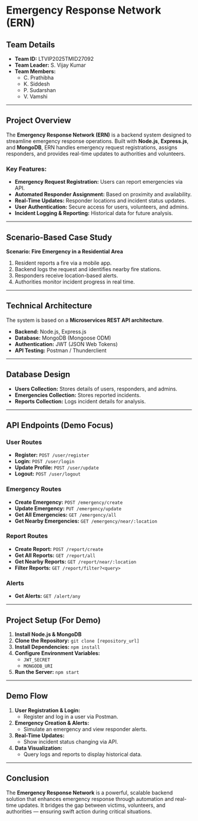 # Emergency Response Network (ERN)

## Team Details
- **Team ID:** LTVIP2025TMID27092
- **Team Leader:** S. Vijay Kumar
- **Team Members:**
  - C. Prathibha
  - K. Siddesh
  - P. Sudarshan
  - V. Vamshi

---

## Project Overview
The **Emergency Response Network (ERN)** is a backend system designed to streamline emergency response operations. Built with **Node.js**, **Express.js**, and **MongoDB**, ERN handles emergency request registrations, assigns responders, and provides real-time updates to authorities and volunteers.

### Key Features:
- **Emergency Request Registration:** Users can report emergencies via API.
- **Automated Responder Assignment:** Based on proximity and availability.
- **Real-Time Updates:** Responder locations and incident status updates.
- **User Authentication:** Secure access for users, volunteers, and admins.
- **Incident Logging & Reporting:** Historical data for future analysis.

---

## Scenario-Based Case Study
**Scenario: Fire Emergency in a Residential Area**
1. Resident reports a fire via a mobile app.
2. Backend logs the request and identifies nearby fire stations.
3. Responders receive location-based alerts.
4. Authorities monitor incident progress in real time.

---

## Technical Architecture
The system is based on a **Microservices REST API architecture**.
- **Backend:** Node.js, Express.js
- **Database:** MongoDB (Mongoose ODM)
- **Authentication:** JWT (JSON Web Tokens)
- **API Testing:** Postman / Thunderclient

---

## Database Design
- **Users Collection:** Stores details of users, responders, and admins.
- **Emergencies Collection:** Stores reported incidents.
- **Reports Collection:** Logs incident details for analysis.

---

## API Endpoints (Demo Focus)

### User Routes
- **Register:** `POST /user/register`
- **Login:** `POST /user/login`
- **Update Profile:** `POST /user/update`
- **Logout:** `POST /user/logout`

### Emergency Routes
- **Create Emergency:** `POST /emergency/create`
- **Update Emergency:** `PUT /emergency/update`
- **Get All Emergencies:** `GET /emergency/all`
- **Get Nearby Emergencies:** `GET /emergency/near/:location`

### Report Routes
- **Create Report:** `POST /report/create`
- **Get All Reports:** `GET /report/all`
- **Get Nearby Reports:** `GET /report/near/:location`
- **Filter Reports:** `GET /report/filter?<query>`

### Alerts
- **Get Alerts:** `GET /alert/any`

---

## Project Setup (For Demo)
1. **Install Node.js & MongoDB**
2. **Clone the Repository:** `git clone [repository_url]`
3. **Install Dependencies:** `npm install`
4. **Configure Environment Variables:**
   - `JWT_SECRET`
   - `MONGODB_URI`
5. **Run the Server:** `npm start`

---

## Demo Flow
1. **User Registration & Login:**
   - Register and log in a user via Postman.
2. **Emergency Creation & Alerts:**
   - Simulate an emergency and view responder alerts.
3. **Real-Time Updates:**
   - Show incident status changing via API.
4. **Data Visualization:**
   - Query logs and reports to display historical data.

---

## Conclusion
The **Emergency Response Network** is a powerful, scalable backend solution that enhances emergency response through automation and real-time updates. It bridges the gap between victims, volunteers, and authorities — ensuring swift action during critical situations.


